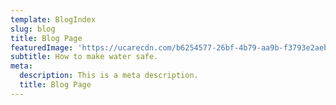 ```yaml
---
template: BlogIndex
slug: blog
title: Blog Page
featuredImage: 'https://ucarecdn.com/b6254577-26bf-4b79-aa9b-f3793e2aebdc/'
subtitle: How to make water safe.
meta:
  description: This is a meta description.
  title: Blog Page
---
```

